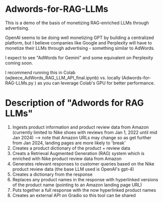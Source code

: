 # Adwords-for-RAG-LLMs

This is a demo of the basis of monetizing RAG-enriched LLMs through advertising. 

OpenAI seems to be doing well monetizing GPT by building a centralized platform, but I believe companies like Google and Perplexity will have to monetize their LLMs through advertising - something similar to AdWords. 

I expect to see "AdWords for Gemini" and some equivalent on Perplexity coming soon.

I recommend running this in Colab (wjleece_AdWords_RAG_LLM_API_final.ipynb) vs. locally (Adwords-for-RAG-LLMs.py ) as you can leverage Colab's GPU for better performance.

# Description of "Adwords for RAG LLMs"

1. Ingests product information and product review data from Amazon (currently limited to Nike shoes with reviews from Jan 1, 2022 until mid Jan 2024) --> note that Amazon URLs may change so as get further from Jan 2024, landing pages are more likely to 'break'
2. Creates a product dictionary of the product + review data
3. Creats a Retrieval Augmented Generation (RAG) system which is enriched with Nike product review data from Amazon 
4. Generates relevant responses to customer queries based on the Nike product review data (the base LLM used is OpenAI's gpt-4)
5. Creates a dictionary from the response
6. Replaces any product names in the response with hyperlinked versions of the product name (pointing to an Amazon landing page URL)
7. Puts together a full response with the now hyperlinked product names
8. Creates an external API on Gradio so this tool can be shared  
